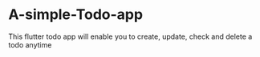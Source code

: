 # A-simple-Todo-app
This flutter todo app will enable you to create, update, check and delete  a todo anytime
